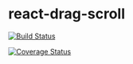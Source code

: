 # react-drag-scroll

[![Build Status](https://travis-ci.org/tomkp/react-drag-scroll.svg?branch=master)](https://travis-ci.org/tomkp/react-drag-scroll)

[![Coverage Status](https://coveralls.io/repos/tomkp/react-drag-scroll/badge.svg?branch=master)](https://coveralls.io/r/tomkp/react-drag-scroll?branch=master)

